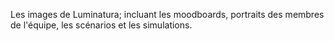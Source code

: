 Les images de Luminatura; incluant les moodboards, portraits des membres de l'équipe, les scénarios et les simulations.
